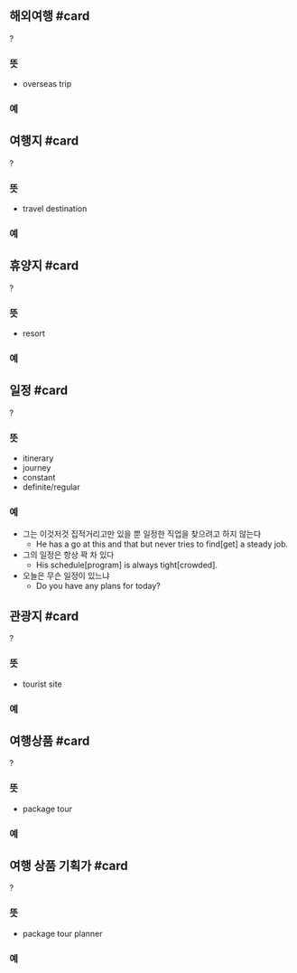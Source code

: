 
## 해외여행 #card
?
### 뜻
- overseas trip
### 예

## 여행지 #card
?
### 뜻
- travel destination
### 예
<!--SR:!2024-11-16,67,272-->

## 휴양지 #card
?
### 뜻
- resort
### 예
<!--SR:!2024-09-26,3,226-->

## 일정 #card
?
### 뜻
- itinerary
- journey
- constant
- definite/regular
### 예
- 그는 이것저것 집적거리고만 있을 뿐 일정한 직업을 찾으려고 하지 않는다
	- He has a go at this and that but never tries to find[get] a steady job.
- 그의 일정은 항상 꽉 차 있다
	- His schedule[program] is always tight[crowded].
- 오늘은 무슨 일정이 있느냐
	- Do you have any plans for today?
<!--SR:!2024-10-20,42,290-->

## 관광지 #card
?
### 뜻
- tourist site
### 예
<!--SR:!2024-10-13,3,207-->

## 여행상품 #card
?
### 뜻
- package tour
### 예
<!--SR:!2024-10-14,21,247-->

## 여행 상품 기획가 #card
?
### 뜻
- package tour planner
### 예
<!--SR:!2024-10-22,48,304-->

